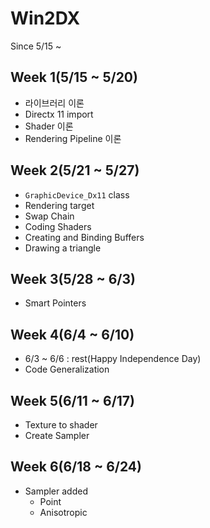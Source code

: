 # Win2DX
Since 5/15 ~

## Week 1(5/15 ~ 5/20)
- 라이브러리 이론
- Directx 11 import
- Shader 이론 
- Rendering Pipeline 이론
## Week 2(5/21 ~ 5/27)
- `GraphicDevice_Dx11` class
- Rendering target
- Swap Chain
- Coding Shaders
- Creating and Binding Buffers
- Drawing a triangle
## Week 3(5/28 ~ 6/3)
- Smart Pointers

## Week 4(6/4 ~ 6/10)
- 6/3 ~ 6/6 : rest(Happy Independence Day)
- Code Generalization

## Week 5(6/11 ~ 6/17)
- Texture to shader
- Create Sampler

## Week 6(6/18 ~ 6/24)
- Sampler added
    - Point
    - Anisotropic